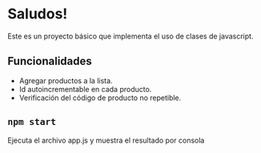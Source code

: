 # Saludos!
Este es un proyecto básico que implementa el uso de clases de javascript.

## Funcionalidades
- Agregar productos a la lista.
- Id autoincrementable en cada producto.
- Verificación del código de producto no repetible.

## `npm start`
Ejecuta el archivo app.js y muestra el resultado por consola
